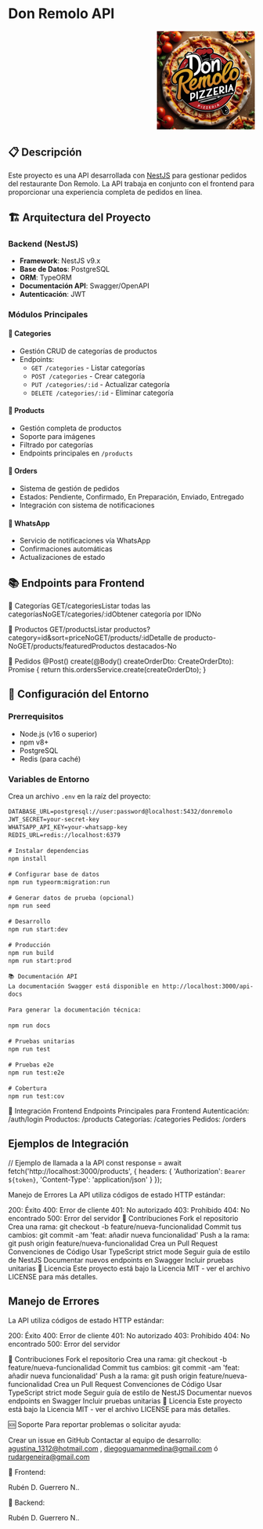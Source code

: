 # Don Remolo API

<p align="right">
  <a href="http://nestjs.com/" target="blank"><img src="/src/images/Piizeria01.jpg" width="200" alt="Don Remolo Logo" /></a>
</p>

## 📋 Descripción

Este proyecto es una API desarrollada con [NestJS](https://nestjs.com/) para gestionar pedidos del restaurante Don Remolo. La API trabaja en conjunto con el frontend para proporcionar una experiencia completa de pedidos en línea.

## 🏗️ Arquitectura del Proyecto

### Backend (NestJS)

- **Framework**: NestJS v9.x
- **Base de Datos**: PostgreSQL
- **ORM**: TypeORM
- **Documentación API**: Swagger/OpenAPI
- **Autenticación**: JWT

### Módulos Principales

#### 🔹 Categories

- Gestión CRUD de categorías de productos
- Endpoints:
  - `GET /categories` - Listar categorías
  - `POST /categories` - Crear categoría
  - `PUT /categories/:id` - Actualizar categoría
  - `DELETE /categories/:id` - Eliminar categoría

#### 🔹 Products

- Gestión completa de productos
- Soporte para imágenes
- Filtrado por categorías
- Endpoints principales en `/products`

#### 🔹 Orders

- Sistema de gestión de pedidos
- Estados: Pendiente, Confirmado, En Preparación, Enviado, Entregado
- Integración con sistema de notificaciones

#### 🔹 WhatsApp

- Servicio de notificaciones vía WhatsApp
- Confirmaciones automáticas
- Actualizaciones de estado

## 📚 Endpoints para Frontend

🔹 Categorías
GET/categoriesListar todas las categoríasNoGET/categories/:idObtener categoría por IDNo

🔹 Productos
GET/productsListar productos?category=id&sort=priceNoGET/products/:idDetalle de producto-NoGET/products/featuredProductos destacados-No

🔹 Pedidos
@Post()
create(@Body() createOrderDto: CreateOrderDto): Promise<WhatsappResponse> {
return this.ordersService.create(createOrderDto);
}

## 🚀 Configuración del Entorno

### Prerrequisitos

- Node.js (v16 o superior)
- npm v8+
- PostgreSQL
- Redis (para caché)

### Variables de Entorno

Crea un archivo `.env` en la raíz del proyecto:

```env
DATABASE_URL=postgresql://user:password@localhost:5432/donremolo
JWT_SECRET=your-secret-key
WHATSAPP_API_KEY=your-whatsapp-key
REDIS_URL=redis://localhost:6379

# Instalar dependencias
npm install

# Configurar base de datos
npm run typeorm:migration:run

# Generar datos de prueba (opcional)
npm run seed

# Desarrollo
npm run start:dev

# Producción
npm run build
npm run start:prod

📚 Documentación API
La documentación Swagger está disponible en http://localhost:3000/api-docs

Para generar la documentación técnica:

npm run docs

# Pruebas unitarias
npm run test

# Pruebas e2e
npm run test:e2e

# Cobertura
npm run test:cov
```

👥 Integración Frontend
Endpoints Principales para Frontend
Autenticación: /auth/login
Productos: /products
Categorías: /categories
Pedidos: /orders

## Ejemplos de Integración

// Ejemplo de llamada a la API
const response = await fetch('http://localhost:3000/products', {
headers: {
'Authorization': `Bearer ${token}`,
'Content-Type': 'application/json'
}
});

Manejo de Errores
La API utiliza códigos de estado HTTP estándar:

200: Éxito
400: Error de cliente
401: No autorizado
403: Prohibido
404: No encontrado
500: Error del servidor
🤝 Contribuciones
Fork el repositorio
Crea una rama: git checkout -b feature/nueva-funcionalidad
Commit tus cambios: git commit -am 'feat: añadir nueva funcionalidad'
Push a la rama: git push origin feature/nueva-funcionalidad
Crea un Pull Request
Convenciones de Código
Usar TypeScript strict mode
Seguir guía de estilo de NestJS
Documentar nuevos endpoints en Swagger
Incluir pruebas unitarias
📝 Licencia
Este proyecto está bajo la Licencia MIT - ver el archivo LICENSE para más detalles.

## Manejo de Errores

La API utiliza códigos de estado HTTP estándar:

200: Éxito
400: Error de cliente
401: No autorizado
403: Prohibido
404: No encontrado
500: Error del servidor

🤝 Contribuciones
Fork el repositorio
Crea una rama: git checkout -b feature/nueva-funcionalidad
Commit tus cambios: git commit -am 'feat: añadir nueva funcionalidad'
Push a la rama: git push origin feature/nueva-funcionalidad
Crea un Pull Request
Convenciones de Código
Usar TypeScript strict mode
Seguir guía de estilo de NestJS
Documentar nuevos endpoints en Swagger
Incluir pruebas unitarias
📝 Licencia
Este proyecto está bajo la Licencia MIT - ver el archivo LICENSE para más detalles.

🆘 Soporte
Para reportar problemas o solicitar ayuda:

Crear un issue en GitHub
Contactar al equipo de desarrollo: agustina_1312@hotmail.com , diegoguamanmedina@gmail.com ó rudargeneira@gmail.com

👤 Frontend:

Rubén D. Guerrero N..

👤 Backend:

Rubén D. Guerrero N..
